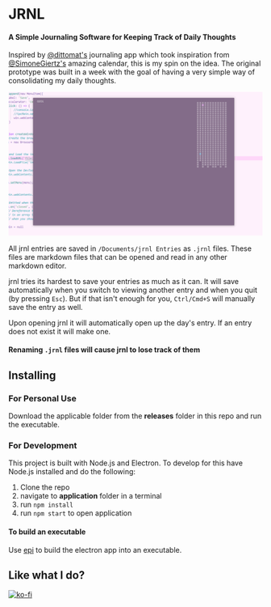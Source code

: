 # JRNL
#### A Simple Journaling Software for Keeping Track of Daily Thoughts

Inspired by [@dittomat's](https://twitter.com/dittomat) journaling app which took inspiration from
[@SimoneGiertz's](https://twitter.com/simonegiertz?lang=en) amazing calendar, this is my spin on the idea. The original prototype was built
in a week with the goal of having a very simple way of consolidating my daily thoughts.   
  
![Early Gif](/Ver1.gif)  

All jrnl entries are saved in `/Documents/jrnl Entries` as `.jrnl` files. These files are markdown files that can be opened and read
in any other markdown editor.  
  
jrnl tries its hardest to save your entries as much as it can. It will save automatically when you switch to viewing another entry 
and when you quit (by pressing `Esc`). But if that isn't enough for you, `Ctrl/Cmd+S` will manually save the entry as well.  
  
Upon opening jrnl it will automatically open up the day's entry. If an entry does not exist it will make one.  
  
#### Renaming `.jrnl` files will cause jrnl to lose track of them

## Installing
### For Personal Use  
Download the applicable folder from the **releases** folder in this repo and run the executable.

### For Development
This project is built with Node.js and Electron. To develop for this have Node.js installed and do the following:
1. Clone the repo  
2. navigate to **application** folder in a terminal  
3. run `npm install`  
4. run `npm start` to open application  

#### To build an executable
Use [epi](https://github.com/Urucas/electron-packager-interactive) to build the electron app into an executable.  

## Like what I do?
[![ko-fi](https://www.ko-fi.com/img/githubbutton_sm.svg)](https://ko-fi.com/T6T1TDCS)
